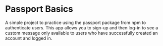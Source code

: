 # Passport Basics

A simple project to practice using the passport package from npm to authenticate users. This app allows you to sign-up and then log-in to see a custom message only available to users who have successfully created an account and logged in.
